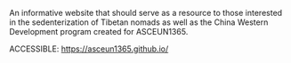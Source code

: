 An informative website that should serve as a resource to those interested in the sedenterization of Tibetan nomads as well as the China Western Development program created for ASCEUN1365.

ACCESSIBLE: https://asceun1365.github.io/

